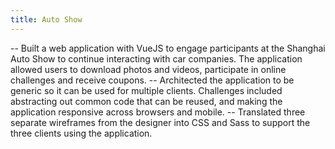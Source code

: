 ```yaml
---
title: Auto Show
---
```



-- Built a web application with VueJS to engage participants at the Shanghai Auto Show to continue interacting with car companies. The application allowed users to download photos and videos, participate in online challenges and receive coupons.
-- Architected the application to be generic so it can be used for multiple clients. Challenges included abstracting out common code that can be reused, and making the application responsive across browsers and mobile.
-- Translated three separate wireframes from the designer into CSS and Sass to support the three clients using the application.

